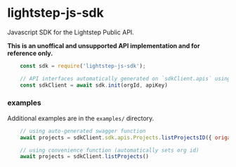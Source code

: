 # lightstep-js-sdk

Javascript SDK for the Lightstep Public API.

**This is an unoffical and unsupported API implementation and for reference only.**

```js
    const sdk = require('lightstep-js-sdk');

    // API interfaces automatically generated on `sdkClient.apis` using swagger
    const sdkClient = await sdk.init(orgId, apiKey)
```

### examples

Additional examples are in the `examples/` directory.

```js
    // using auto-generated swagger function
    await projects = sdkClient.sdk.apis.Projects.listProjectsID({ origanization: 'my-org-id' })

    // using convenience function (automatically sets org id)
    await projects = sdkClient.listProjects()
```